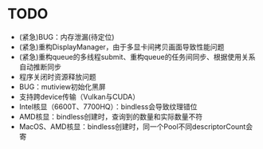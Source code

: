 # TODO
- (紧急)BUG：内存泄漏(待定位)
- (紧急)重构DisplayManager，由于多显卡间拷贝画面导致性能问题
- (紧急)重构queue的多线程submit、重构queue的任务间同步、根据使用关系自动推断同步
- 程序关闭时资源释放问题
- BUG：mutiview初始化黑屏
- 支持跨device传输（Vulkan与CUDA）
- Intel核显（6600T、7700HQ）：bindless会导致纹理错位
- AMD核显：bindless创建时，查询到的数量和实际数量不符
- MacOS、AMD核显：bindless创建时，同一个Pool不同descriptorCount会寄
